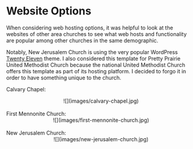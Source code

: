 # Website Options

When considering web hosting options, it was helpful to look at the websites of other area churches to see what web hosts and functionality are popular among other churches in the same demographic.

Notably, New Jerusalem Church is using the very popular WordPress [Twenty Eleven](https://wordpress.org/themes/twentyeleven) theme. I also considered this template for Pretty Prairie United Methodist Church because the national United Methodist Church offers this template as part of its hosting platform. I decided to forgo it in order to have something unique to the church. 

Calvary Chapel:
<center>
![](images/calvary-chapel.jpg)
</center>
<br>
First Mennonite Church:
<center>
![](images/first-mennonite-church.jpg)
</center>
<br>
New Jerusalem Church:
<center>
![](images/new-jerusalem-church.jpg)
</center>

